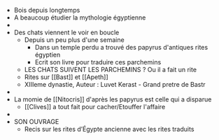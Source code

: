 - Bois depuis longtemps
- A beaucoup étudier la mythologie égyptienne
-
- Des chats viennent le voir en boucle
	- Depuis un peu plus d'une semaine
		- Dans un temple perdu a trouvé des papyrus d'antiques rites égyptien
		- Ecrit son livre pour traduire ces parchemins
	- LES CHATS SUIVENT LES PARCHEMINS ? Ou il a fait un rite
	- Rites sur [[Bast]] et [[Apeth]]
	- XIIIeme dynastie, Auteur : Luvet Kerast - Grand pretre de Bastr
-
- La momie de [[Nitocris]] d'après les papyrus est celle qui a disparue
	- [[Clives]] a tout fait pour cacher/Etouffer l'affaire
-
- SON OUVRAGE
	- Recis sur les rites d’Égypte ancienne avec les rites traduits